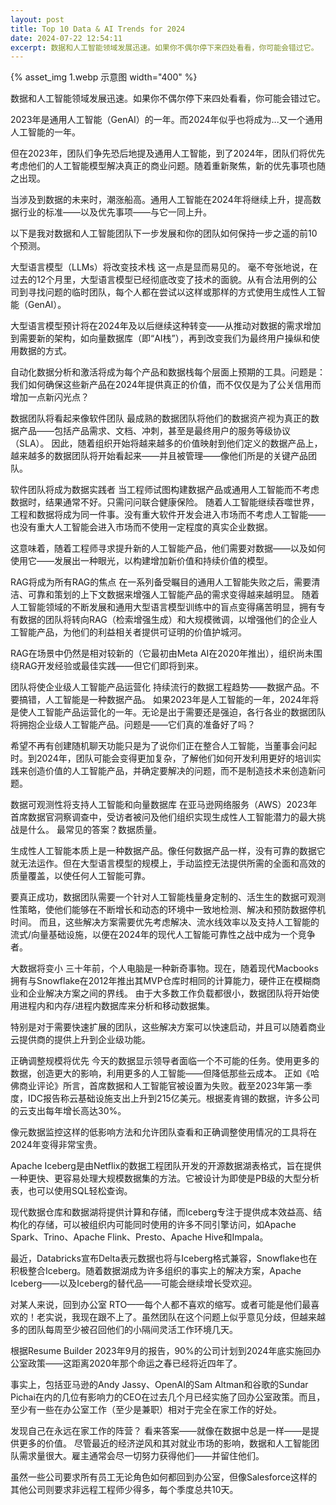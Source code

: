 ```yaml
---
layout: post
title: Top 10 Data & AI Trends for 2024
date: 2024-07-22 12:54:11
excerpt: 数据和人工智能领域发展迅速。如果你不偶尔停下来四处看看，你可能会错过它。
---
```


{% asset_img 1.webp 示意图 width="400" %}

数据和人工智能领域发展迅速。如果你不偶尔停下来四处看看，你可能会错过它。

<!--more-->

2023年是通用人工智能（GenAI）的一年。而2024年似乎也将成为...又一个通用人工智能的一年。

但在2023年，团队们争先恐后地提及通用人工智能，到了2024年，团队们将优先考虑他们的人工智能模型解决真正的商业问题。随着重新聚焦，新的优先事项也随之出现。

当涉及到数据的未来时，潮涨船高。通用人工智能在2024年将继续上升，提高数据行业的标准——以及优先事项——与它一同上升。

以下是我对数据和人工智能团队下一步发展和你的团队如何保持一步之遥的前10个预测。

大型语言模型（LLMs）将改变技术栈 这一点是显而易见的。
毫不夸张地说，在过去的12个月里，大型语言模型已经彻底改变了技术的面貌。从有合法用例的公司到寻找问题的临时团队，每个人都在尝试以这样或那样的方式使用生成性人工智能（GenAI）。

大型语言模型预计将在2024年及以后继续这种转变——从推动对数据的需求增加到需要新的架构，如向量数据库（即“AI栈”），再到改变我们为最终用户操纵和使用数据的方式。

自动化数据分析和激活将成为每个产品和数据栈每个层面上预期的工具。问题是：我们如何确保这些新产品在2024年提供真正的价值，而不仅仅是为了公关信用而增加一点新闪光点？

数据团队将看起来像软件团队 最成熟的数据团队将他们的数据资产视为真正的数据产品——包括产品需求、文档、冲刺，甚至是最终用户的服务等级协议（SLA）。
因此，随着组织开始将越来越多的价值映射到他们定义的数据产品上，越来越多的数据团队将开始看起来——并且被管理——像他们所是的关键产品团队。

软件团队将成为数据实践者 当工程师试图构建数据产品或通用人工智能而不考虑数据时，结果通常不好。只需问问联合健康保险。
随着人工智能继续吞噬世界，工程和数据将成为同一件事。没有重大软件开发会进入市场而不考虑人工智能——也没有重大人工智能会进入市场而不使用一定程度的真实企业数据。

这意味着，随着工程师寻求提升新的人工智能产品，他们需要对数据——以及如何使用它——发展出一种眼光，以构建增加新价值和持续价值的模型。

RAG将成为所有RAG的焦点 在一系列备受瞩目的通用人工智能失败之后，需要清洁、可靠和策划的上下文数据来增强人工智能产品的需求变得越来越明显。
随着人工智能领域的不断发展和通用大型语言模型训练中的盲点变得痛苦明显，拥有专有数据的团队将转向RAG（检索增强生成）和大规模微调，以增强他们的企业人工智能产品，为他们的利益相关者提供可证明的价值护城河。

RAG在场景中仍然是相对较新的（它最初由Meta AI在2020年推出），组织尚未围绕RAG开发经验或最佳实践——但它们即将到来。

团队将使企业级人工智能产品运营化 持续流行的数据工程趋势——数据产品。不要搞错，人工智能是一种数据产品。
如果2023年是人工智能的一年，2024年将是使人工智能产品运营化的一年。无论是出于需要还是强迫，各行各业的数据团队将拥抱企业级人工智能产品。问题是——它们真的准备好了吗？

希望不再有创建随机聊天功能只是为了说你们正在整合人工智能，当董事会问起时。到2024年，团队可能会变得更加复杂，了解他们如何开发利用更好的培训实践来创造价值的人工智能产品，并确定要解决的问题，而不是制造技术来创造新问题。

数据可观测性将支持人工智能和向量数据库 在亚马逊网络服务（AWS）2023年首席数据官洞察调查中，受访者被问及他们组织实现生成性人工智能潜力的最大挑战是什么。
最常见的答案？数据质量。

生成性人工智能本质上是一种数据产品。像任何数据产品一样，没有可靠的数据它就无法运作。但在大型语言模型的规模上，手动监控无法提供所需的全面和高效的质量覆盖，以使任何人工智能可靠。

要真正成功，数据团队需要一个针对人工智能栈量身定制的、活生生的数据可观测性策略，使他们能够在不断增长和动态的环境中一致地检测、解决和预防数据停机时间。
而且，这些解决方案需要优先考虑解决、流水线效率以及支持人工智能的流式/向量基础设施，以便在2024年的现代人工智能可靠性之战中成为一个竞争者。

大数据将变小 三十年前，个人电脑是一种新奇事物。现在，随着现代Macbooks拥有与Snowflake在2012年推出其MVP仓库时相同的计算能力，硬件正在模糊商业和企业解决方案之间的界线。
由于大多数工作负载都很小，数据团队将开始使用进程内和内存/进程内数据库来分析和移动数据集。

特别是对于需要快速扩展的团队，这些解决方案可以快速启动，并且可以随着商业云提供商的提供上升到企业级功能。

正确调整规模将优先 今天的数据显示领导者面临一个不可能的任务。使用更多的数据，创造更大的影响，利用更多的人工智能——但降低那些云成本。
正如《哈佛商业评论》所言，首席数据和人工智能官被设置为失败。截至2023年第一季度，IDC报告称云基础设施支出上升到215亿美元。根据麦肯锡的数据，许多公司的云支出每年增长高达30%。

像元数据监控这样的低影响方法和允许团队查看和正确调整使用情况的工具将在2024年变得非常宝贵。

Apache Iceberg是由Netflix的数据工程团队开发的开源数据湖表格式，旨在提供一种更快、更容易处理大规模数据集的方法。它被设计为即使是PB级的大型分析表，也可以使用SQL轻松查询。

现代数据仓库和数据湖将提供计算和存储，而Iceberg专注于提供成本效益高、结构化的存储，可以被组织内可能同时使用的许多不同引擎访问，如Apache Spark、Trino、Apache Flink、Presto、Apache Hive和Impala。

最近，Databricks宣布Delta表元数据也将与Iceberg格式兼容，Snowflake也在积极整合Iceberg。随着数据湖成为许多组织的事实上的解决方案，Apache Iceberg——以及Iceberg的替代品——可能会继续增长受欢迎。

对某人来说，回到办公室 RTO——每个人都不喜欢的缩写。或者可能是他们最喜欢的！老实说，我现在跟不上了。虽然团队在这个问题上似乎意见分歧，但越来越多的团队每周至少被召回他们的小隔间灵活工作环境几天。

根据Resume Builder 2023年9月的报告，90%的公司计划到2024年底实施回办公室政策——这距离2020年那个命运之春已经将近四年了。

事实上，包括亚马逊的Andy Jassy、OpenAI的Sam Altman和谷歌的Sundar Pichai在内的几位有影响力的CEO在过去几个月已经实施了回办公室政策。而且，至少有一些在办公室工作（至少是兼职）相对于完全在家工作的好处。

发现自己在永远在家工作的阵营？
看来答案——就像在数据中总是一样——是提供更多的价值。
尽管最近的经济逆风和其对就业市场的影响，数据和人工智能团队需求量很大。雇主通常会尽一切努力获得他们——并留住他们。

虽然一些公司要求所有员工无论角色如何都回到办公室，但像Salesforce这样的其他公司则要求非远程工程师少得多，每个季度总共10天。

<!-- https://barrmoses.medium.com/top-10-data-ai-trends-for-2024-7f830196db65 -->